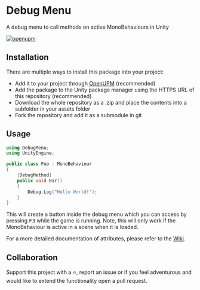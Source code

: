 # Debug Menu
A debug menu to call methods on active MonoBehaviours in Unity

[![openupm](https://img.shields.io/npm/v/com.sandrofigo.debug-menu-unity3d?label=openupm&registry_uri=https://package.openupm.com)](https://openupm.com/packages/com.sandrofigo.debug-menu-unity3d/)

## Installation
There are multiple ways to install this package into your project:
- Add it to your project through [OpenUPM](https://openupm.com/packages/com.sandrofigo.debug-menu-unity3d/) (recommended)
- Add the package to the Unity package manager using the HTTPS URL of this repository (recommended)
- Download the whole repository as a .zip and place the contents into a subfolder in your assets folder
- Fork the repository and add it as a submodule in git

## Usage
```csharp
using DebugMenu;
using UnityEngine;

public class Foo : MonoBehaviour
{
    [DebugMethod]
    public void Bar()
    {
        Debug.Log("Hello World!");
    }
}
```

This will create a button inside the debug menu which you can access by pressing <kbd>F3</kbd> while the game is running.
Note, this will only work if the MonoBehaviour is active in a scene when it is loaded.

For a more detailed documentation of attributes, please refer to the [Wiki](https://github.com/sandrofigo/Debug-Menu-Unity3D/wiki/Attribute-Usage).

## Collaboration
Support this project with a ⭐️, report an issue or if you feel adventurous and would like to extend the functionality open a pull request.
